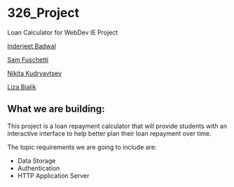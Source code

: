 # 326_Project
Loan Calculator for WebDev IE Project

[Inderjeet Badwal](https://github.com/fs160313/326_Project/blob/master/team/InderjeetBadwal.md)

[Sam Fuschetti](https://github.com/fs160313/326_Project/blob/master/team/SamFuschetti.md)

[Nikita Kudryavtsev](https://github.com/fs160313/326_Project/blob/master/team/NikitaKudryavtsev.md)

[Liza Bialik](https://github.com/fs160313/326_Project/blob/master/team/LizaBialik.md)


## What we are building:
This project is a loan repayment calculator that will provide students with an interactive interface to help better plan their loan repayment over time.

The topic requirements we are going to include are:
* Data Storage
* Authentication
* HTTP Application Server

